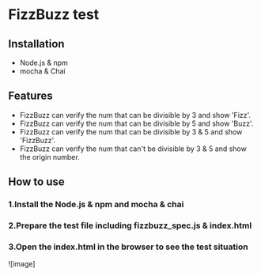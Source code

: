 # FizzBuzz test

## Installation
* Node.js & npm
* mocha & Chai

## Features
* FizzBuzz can verify the num that can be divisible by 3 and show 'Fizz'.
* FizzBuzz can verify the num that can be divisible by 5 and show 'Buzz'.
* FizzBuzz can verify the num that can be divisible by 3 & 5 and show 'FizzBuzz'.
* FizzBuzz can verify the num that can't be divisible by 3 & 5 and show the origin number.

## How to use
### 1.Install the Node.js & npm and mocha & chai
### 2.Prepare the test file including fizzbuzz_spec.js & index.html
### 3.Open the index.html in the browser to see the test situation

![image]
